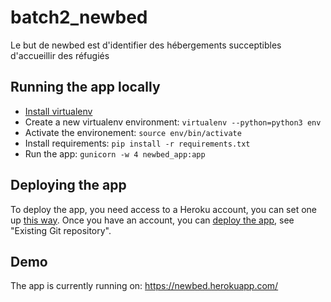 # batch2_newbed
Le but de newbed est d'identifier des hébergements succeptibles d'accueillir des réfugiés

## Running the app locally
* [Install virtualenv][venv]
* Create a new virtualenv environment: ```virtualenv --python=python3 env```
* Activate the environement: ```source env/bin/activate```
* Install requirements: ```pip install -r requirements.txt```
* Run the app: ```gunicorn -w 4 newbed_app:app```

## Deploying the app
To deploy the app, you need access to a Heroku account, you can set one up [this way][setup].
Once you have an account, you can [deploy the app][deploy], see "Existing Git repository".

## Demo
The app is currently running on:
https://newbed.herokuapp.com/

[venv]: https://virtualenv.pypa.io/en/stable/
[setup]: https://devcenter.heroku.com/articles/getting-started-with-python#introduction
[deploy]: https://dashboard.heroku.com/apps/newbed/deploy/heroku-git
